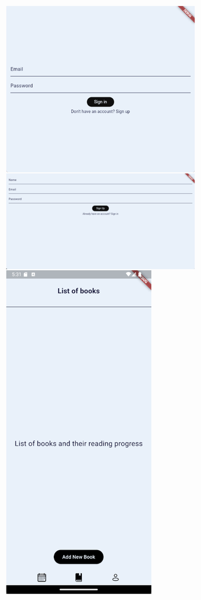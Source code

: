 

![alt text](reports/image-1.png)
![alt text](reports/image-2.png)
![alt text](reports/image-3.png)